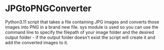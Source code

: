 # JPGtoPNGConverter
Python3.11 script that takes a file containing JPG images and converts those images into PNG in a brand new file. 
sys module is used so you can use the command line to specify the filepath of your image folder and the desired output folder - if the output folder doesn't exist the script will create it and add the converted images to it.
